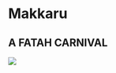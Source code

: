 # Makkaru

## A FATAH CARNIVAL

<img src="https://github.com/fatahfreinds/CRUD/blob/heroku/assets/images/pre.jpg">


